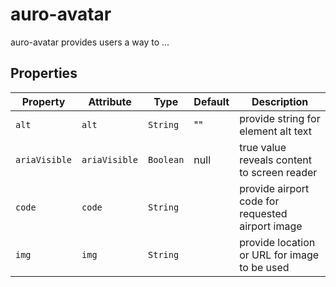 # auro-avatar

auro-avatar provides users a way to ...

## Properties

| Property      | Attribute     | Type      | Default | Description                                      |
|---------------|---------------|-----------|---------|--------------------------------------------------|
| `alt`         | `alt`         | `String`  | ""      | provide string for element alt text              |
| `ariaVisible` | `ariaVisible` | `Boolean` | null    | true value reveals content to screen reader      |
| `code`        | `code`        | `String`  |         | provide airport code for requested airport image |
| `img`         | `img`         | `String`  |         | provide location or URL for image to be used     |
